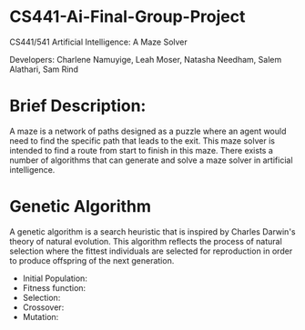 # CS441-Ai-Final-Group-Project
CS441/541 Artificial Intelligence: A Maze Solver

Developers: Charlene Namuyige, Leah Moser, Natasha Needham, Salem Alathari, Sam Rind 

# Brief Description: 
A maze is a network of paths designed as a puzzle where an agent would need to find the specific path that leads to the exit. This maze solver is intended to find a route from start to finish in this maze. 
There exists a number of algorithms that can generate and solve a maze solver in artificial intelligence. 

# Genetic Algorithm 
A genetic algorithm is a search heuristic that is inspired by Charles Darwin's theory of natural evolution. This algorithm reflects the process of natural selection where the fittest individuals are selected for reproduction in order to produce offspring of the next generation. 
* Initial Population: 
* Fitness function: 
* Selection: 
* Crossover:
* Mutation: 

